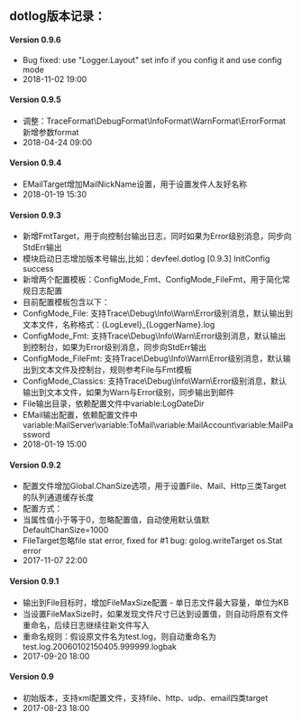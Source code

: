 ## dotlog版本记录：

#### Version 0.9.6
* Bug fixed: use "Logger.Layout" set info if you config it and use config mode
* 2018-11-02 19:00

#### Version 0.9.5
* 调整：TraceFormat\DebugFormat\InfoFormat\WarnFormat\ErrorFormat新增参数format
* 2018-04-24 09:00

#### Version 0.9.4
* EMailTarget增加MailNickName设置，用于设置发件人友好名称
* 2018-01-19 15:30

#### Version 0.9.3
* 新增FmtTarget，用于向控制台输出日志，同时如果为Error级别消息，同步向StdErr输出
* 模块启动日志增加版本号输出,比如：devfeel.dotlog [0.9.3] InitConfig success
* 新增两个配置模板：ConfigMode_Fmt、ConfigMode_FileFmt，用于简化常规日志配置
* 目前配置模板包含以下：
* ConfigMode_File: 支持Trace\Debug\Info\Warn\Error级别消息，默认输出到文本文件，名称格式：{LogLevel}_{LoggerName}.log
* ConfigMode_Fmt: 支持Trace\Debug\Info\Warn\Error级别消息，默认输出到控制台，如果为Error级别消息，同步向StdErr输出
* ConfigMode_FileFmt: 支持Trace\Debug\Info\Warn\Error级别消息，默认输出到文本文件及控制台，规则参考File与Fmt模板
* ConfigMode_Classics: 支持Trace\Debug\Info\Warn\Error级别消息，默认输出到文本文件，如果为Warn与Error级别，同步输出到邮件
* File输出目录，依赖配置文件中variable:LogDateDir
* EMail输出配置，依赖配置文件中variable:MailServer\variable:ToMail\variable:MailAccount\variable:MailPassword
* 2018-01-19 15:00

#### Version 0.9.2
* 配置文件增加Global.ChanSize选项，用于设置File、Mail、Http三类Target的队列通道缓存长度
* 配置方式：<global chansize="1000"></global>
* 当属性值小于等于0，忽略配置值，自动使用默认值默DefaultChanSize=1000
* FileTarget忽略file stat error, fixed for #1 bug: golog.writeTarget os.Stat error
* 2017-11-07 22:00

#### Version 0.9.1
* 输出到File目标时，增加FileMaxSize配置 - 单日志文件最大容量，单位为KB
* 当设置FileMaxSize时，如果发现文件尺寸已达到设置值，则自动将原有文件重命名，后续日志继续往新文件写入
* 重命名规则：假设原文件名为test.log，则自动重命名为 test.log.20060102150405.999999.logbak
* 2017-09-20 18:00

#### Version 0.9
* 初始版本，支持xml配置文件，支持file、http、udp、email四类target
* 2017-08-23 18:00